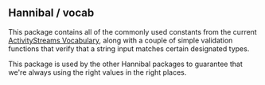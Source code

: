 ## Hannibal / vocab

This package contains all of the commonly used constants from the current 
[ActivityStreams Vocabulary](https://www.w3.org/TR/activitystreams-vocabulary/), 
along with a couple of simple validation functions that verify that a string 
input matches certain designated types.

This package is used by the other Hannibal packages to guarantee that we're always
using the right values in the right places.